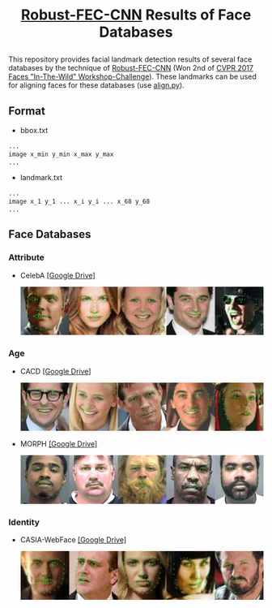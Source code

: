 # <p align="center"> [Robust-FEC-CNN](http://openaccess.thecvf.com/content_cvpr_2017_workshops/w33/papers/He_Robust_FEC-CNN_A_CVPR_2017_paper.pdf) Results of Face Databases </p>

This repository provides facial landmark detection results of several face databases by the technique of [Robust-FEC-CNN](http://openaccess.thecvf.com/content_cvpr_2017_workshops/w33/papers/He_Robust_FEC-CNN_A_CVPR_2017_paper.pdf) (Won 2nd of [CVPR 2017 Faces "In-The-Wild" Workshop-Challenge](http://openaccess.thecvf.com/CVPR2017_workshops/CVPR2017_W33.py)). These landmarks can be used for aligning faces for these databases (use [align.py](align.py)).


## Format
- bbox.txt
```
...
image x_min y_min x_max y_max
...
```

- landmark.txt
```
...
image x_1 y_1 ... x_i y_i ... x_68 y_68
...
```

## Face Databases
### Attribute
- CelebA [[Google Drive]](https://drive.google.com/open?id=1irMazxNBx2KDZXpaixza4KZTXDTstk3G)
    <p align="center"> <img src="pics\celeba.png"> </p>

### Age
- CACD [[Google Drive]](https://drive.google.com/open?id=1OdP7t0KQZ5sOyILGN71LORSLrBmDfVmi)
    <p align="center"> <img src="pics\cacd.png"> </p>
- MORPH [[Google Drive]](https://drive.google.com/open?id=15bFf1eBdPWvGbZoZ2ValYDY2tOBRfxdV)
    <p align="center"> <img src="pics\morph.png"> </p>

### Identity
- CASIA-WebFace [[Google Drive]](https://drive.google.com/open?id=1e2N7hR84XoV5WjDdC_QhVd7Q8IaXOOv0)
    <p align="center"> <img src="pics\casia-webface.png"> </p>